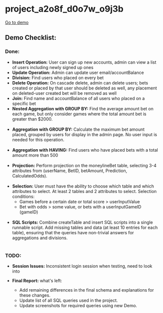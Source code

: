 # project_a2o8f_d0o7w_o9j3b

[Go to demo](https://www.students.cs.ubc.ca/~black/main.php)

## Demo Checklist:

### Done:
- **Insert Operation:** User can sign up new accounts, admin can view a list of users including newly signed up ones
- **Update Operation:** Admin can update user email/accountBalance
- **Division:** Find users who placed on every bet
- **Delete Operation:** On cascade delete, admin can delete users; bets created or placed by that user should be deleted as well, any placement on deleted-user created bet will be removed as well
- **Join:** Find name and accountBalance of all users who placed on a specific bet
- **Nested Aggregation with GROUP BY:** Find the average amount bet on each game, but only consider games where the total amount bet is greater than $2000.<br><br>
- **Aggregation with GROUP BY:** Calculate the maximum bet amount placed, grouped by users for display in the admin page. No user input is needed for this operation.<br><br>
- **Aggregation with HAVING:** Find users who have placed bets with a total amount more than 500<br><br>
- **Projection:** Perform projection on the moneylineBet table, selecting 3-4 attributes from (userName, BetID, betAmount, Prediction, CalculatedOdds).<br><br>
- **Selection:** User must have the ability to choose which table and which attributes to select. At least 2 tables and 2 attributes to select. Selection conditions:
    - Games before a certain date or total score > userInputValue
    - Bet with odds > some value, or bets with a userInputGameID (gameID)<br><br>
- **SQL Scripts:** Combine createTable and insert SQL scripts into a single runnable script. Add missing tables and data (at least 10 entries for each table), ensuring that the queries have non-trivial answers for aggregations and divisions.<br><br>


### TODO:
- **Session Issues:** Inconsistent login session when testing, need to look into

- **Final Report:** what's left:
    - Add remaining differences in the final schema and explanations for these changes.
    - Update list of all SQL queries used in the project.
    - Update screenshots for required queries using new Demo.


